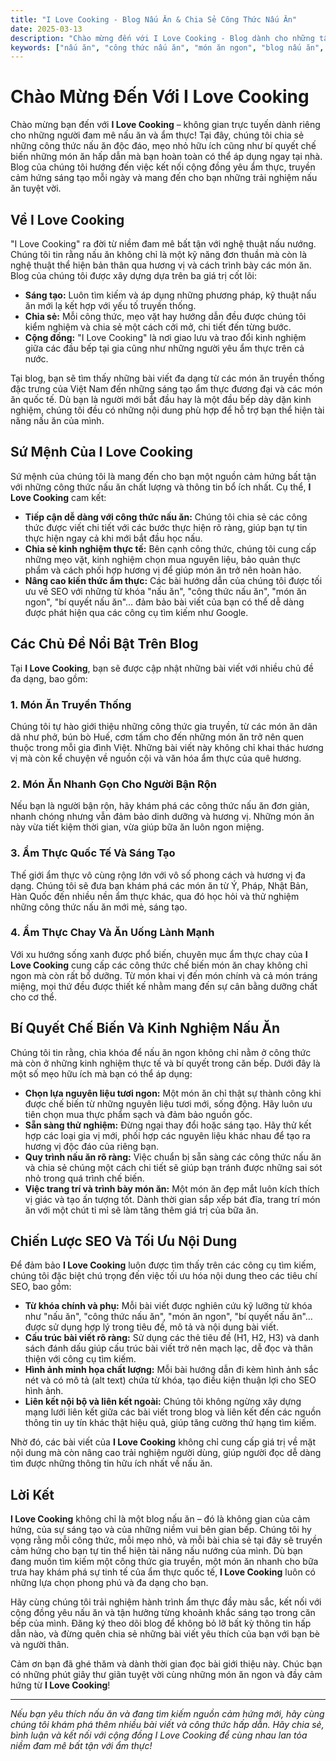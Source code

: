 ```yaml
---
title: "I Love Cooking - Blog Nấu Ăn & Chia Sẻ Công Thức Nấu Ăn"
date: 2025-03-13
description: "Chào mừng đến với I Love Cooking - Blog dành cho những tâm hồn đam mê nấu ăn và ẩm thực. Khám phá những công thức nấu ăn ngon, bí quyết chế biến món ăn hấp dẫn và trải nghiệm ẩm thực đích thực ngay tại căn bếp của bạn!"
keywords: ["nấu ăn", "công thức nấu ăn", "món ăn ngon", "blog nấu ăn", "I Love Cooking", "ẩm thực", "cách nấu ăn", "bí quyết nấu ăn"]
---
```


# Chào Mừng Đến Với I Love Cooking

Chào mừng bạn đến với **I Love Cooking** – không gian trực tuyến dành riêng cho những người đam mê nấu ăn và ẩm thực! Tại đây, chúng tôi chia sẻ những công thức nấu ăn độc đáo, mẹo nhỏ hữu ích cũng như bí quyết chế biến những món ăn hấp dẫn mà bạn hoàn toàn có thể áp dụng ngay tại nhà. Blog của chúng tôi hướng đến việc kết nối cộng đồng yêu ẩm thực, truyền cảm hứng sáng tạo mỗi ngày và mang đến cho bạn những trải nghiệm nấu ăn tuyệt vời.

## Về I Love Cooking

"I Love Cooking" ra đời từ niềm đam mê bất tận với nghệ thuật nấu nướng. Chúng tôi tin rằng nấu ăn không chỉ là một kỹ năng đơn thuần mà còn là nghệ thuật thể hiện bản thân qua hương vị và cách trình bày các món ăn. Blog của chúng tôi được xây dựng dựa trên ba giá trị cốt lõi:

- **Sáng tạo:** Luôn tìm kiếm và áp dụng những phương pháp, kỹ thuật nấu ăn mới lạ kết hợp với yếu tố truyền thống.
- **Chia sẻ:** Mỗi công thức, mẹo vặt hay hướng dẫn đều được chúng tôi kiểm nghiệm và chia sẻ một cách cởi mở, chi tiết đến từng bước.
- **Cộng đồng:** "I Love Cooking" là nơi giao lưu và trao đổi kinh nghiệm giữa các đầu bếp tại gia cũng như những người yêu ẩm thực trên cả nước.

Tại blog, bạn sẽ tìm thấy những bài viết đa dạng từ các món ăn truyền thống đặc trưng của Việt Nam đến những sáng tạo ẩm thực đương đại và các món ăn quốc tế. Dù bạn là người mới bắt đầu hay là một đầu bếp dày dặn kinh nghiệm, chúng tôi đều có những nội dung phù hợp để hỗ trợ bạn thể hiện tài năng nấu ăn của mình.

## Sứ Mệnh Của I Love Cooking

Sứ mệnh của chúng tôi là mang đến cho bạn một nguồn cảm hứng bất tận với những công thức nấu ăn chất lượng và thông tin bổ ích nhất. Cụ thể, **I Love Cooking** cam kết:

- **Tiếp cận dễ dàng với công thức nấu ăn:** Chúng tôi chia sẻ các công thức được viết chi tiết với các bước thực hiện rõ ràng, giúp bạn tự tin thực hiện ngay cả khi mới bắt đầu học nấu.
- **Chia sẻ kinh nghiệm thực tế:** Bên cạnh công thức, chúng tôi cung cấp những mẹo vặt, kinh nghiệm chọn mua nguyên liệu, bảo quản thực phẩm và cách phối hợp hương vị để giúp món ăn trở nên hoàn hảo.
- **Nâng cao kiến thức ẩm thực:** Các bài hướng dẫn của chúng tôi được tối ưu về SEO với những từ khóa "nấu ăn", "công thức nấu ăn", "món ăn ngon", "bí quyết nấu ăn"… đảm bảo bài viết của bạn có thể dễ dàng được phát hiện qua các công cụ tìm kiếm như Google.

## Các Chủ Đề Nổi Bật Trên Blog

Tại **I Love Cooking**, bạn sẽ được cập nhật những bài viết với nhiều chủ đề đa dạng, bao gồm:

### 1. Món Ăn Truyền Thống
Chúng tôi tự hào giới thiệu những công thức gia truyền, từ các món ăn dân dã như phở, bún bò Huế, cơm tấm cho đến những món ăn trở nên quen thuộc trong mỗi gia đình Việt. Những bài viết này không chỉ khai thác hương vị mà còn kể chuyện về nguồn cội và văn hóa ẩm thực của quê hương.

### 2. Món Ăn Nhanh Gọn Cho Người Bận Rộn
Nếu bạn là người bận rộn, hãy khám phá các công thức nấu ăn đơn giản, nhanh chóng nhưng vẫn đảm bảo dinh dưỡng và hương vị. Những món ăn này vừa tiết kiệm thời gian, vừa giúp bữa ăn luôn ngon miệng.

### 3. Ẩm Thực Quốc Tế Và Sáng Tạo
Thế giới ẩm thực vô cùng rộng lớn với vô số phong cách và hương vị đa dạng. Chúng tôi sẽ đưa bạn khám phá các món ăn từ Ý, Pháp, Nhật Bản, Hàn Quốc đến nhiều nền ẩm thực khác, qua đó học hỏi và thử nghiệm những công thức nấu ăn mới mẻ, sáng tạo.

### 4. Ẩm Thực Chay Và Ăn Uống Lành Mạnh
Với xu hướng sống xanh được phổ biến, chuyên mục ẩm thực chay của **I Love Cooking** cung cấp các công thức chế biến món ăn chay không chỉ ngon mà còn rất bổ dưỡng. Từ món khai vị đến món chính và cả món tráng miệng, mọi thứ đều được thiết kế nhằm mang đến sự cân bằng dưỡng chất cho cơ thể.

## Bí Quyết Chế Biến Và Kinh Nghiệm Nấu Ăn

Chúng tôi tin rằng, chìa khóa để nấu ăn ngon không chỉ nằm ở công thức mà còn ở những kinh nghiệm thực tế và bí quyết trong căn bếp. Dưới đây là một số mẹo hữu ích mà bạn có thể áp dụng:

- **Chọn lựa nguyên liệu tươi ngon:** Một món ăn chỉ thật sự thành công khi được chế biến từ những nguyên liệu tươi mới, sống động. Hãy luôn ưu tiên chọn mua thực phẩm sạch và đảm bảo nguồn gốc.
- **Sẵn sàng thử nghiệm:** Đừng ngại thay đổi hoặc sáng tạo. Hãy thử kết hợp các loại gia vị mới, phối hợp các nguyên liệu khác nhau để tạo ra hương vị độc đáo của riêng bạn.
- **Quy trình nấu ăn rõ ràng:** Việc chuẩn bị sẵn sàng các công thức nấu ăn và chia sẻ chúng một cách chi tiết sẽ giúp bạn tránh được những sai sót nhỏ trong quá trình chế biến.
- **Việc trang trí và trình bày món ăn:** Một món ăn đẹp mắt luôn kích thích vị giác và tạo ấn tượng tốt. Dành thời gian sắp xếp bát đĩa, trang trí món ăn với một chút tỉ mỉ sẽ làm tăng thêm giá trị của bữa ăn.

## Chiến Lược SEO Và Tối Ưu Nội Dung

Để đảm bảo **I Love Cooking** luôn được tìm thấy trên các công cụ tìm kiếm, chúng tôi đặc biệt chú trọng đến việc tối ưu hóa nội dung theo các tiêu chí SEO, bao gồm:

- **Từ khóa chính và phụ:** Mỗi bài viết được nghiên cứu kỹ lưỡng từ khóa như "nấu ăn", "công thức nấu ăn", "món ăn ngon", "bí quyết nấu ăn"… được sử dụng hợp lý trong tiêu đề, mô tả và nội dung bài viết.
- **Cấu trúc bài viết rõ ràng:** Sử dụng các thẻ tiêu đề (H1, H2, H3) và danh sách đánh dấu giúp cấu trúc bài viết trở nên mạch lạc, dễ đọc và thân thiện với công cụ tìm kiếm.
- **Hình ảnh minh họa chất lượng:** Mỗi bài hướng dẫn đi kèm hình ảnh sắc nét và có mô tả (alt text) chứa từ khóa, tạo điều kiện thuận lợi cho SEO hình ảnh.
- **Liên kết nội bộ và liên kết ngoài:** Chúng tôi không ngừng xây dựng mạng lưới liên kết giữa các bài viết trong blog và liên kết đến các nguồn thông tin uy tín khác thật hiệu quả, giúp tăng cường thứ hạng tìm kiếm.

Nhờ đó, các bài viết của **I Love Cooking** không chỉ cung cấp giá trị về mặt nội dung mà còn nâng cao trải nghiệm người dùng, giúp người đọc dễ dàng tìm được những thông tin hữu ích nhất về nấu ăn.

## Lời Kết

**I Love Cooking** không chỉ là một blog nấu ăn – đó là không gian của cảm hứng, của sự sáng tạo và của những niềm vui bên gian bếp. Chúng tôi hy vọng rằng mỗi công thức, mỗi mẹo nhỏ, và mỗi bài chia sẻ tại đây sẽ truyền cảm hứng cho bạn tự tin thể hiện tài năng nấu nướng của mình. Dù bạn đang muốn tìm kiếm một công thức gia truyền, một món ăn nhanh cho bữa trưa hay khám phá sự tinh tế của ẩm thực quốc tế, **I Love Cooking** luôn có những lựa chọn phong phú và đa dạng cho bạn.

Hãy cùng chúng tôi trải nghiệm hành trình ẩm thực đầy màu sắc, kết nối với cộng đồng yêu nấu ăn và tận hưởng từng khoảnh khắc sáng tạo trong căn bếp của mình. Đăng ký theo dõi blog để không bỏ lỡ bất kỳ thông tin hấp dẫn nào, và đừng quên chia sẻ những bài viết yêu thích của bạn với bạn bè và người thân.

Cảm ơn bạn đã ghé thăm và dành thời gian đọc bài giới thiệu này. Chúc bạn có những phút giây thư giãn tuyệt vời cùng những món ăn ngon và đầy cảm hứng từ **I Love Cooking**!

---

*Nếu bạn yêu thích nấu ăn và đang tìm kiếm nguồn cảm hứng mới, hãy cùng chúng tôi khám phá thêm nhiều bài viết và công thức hấp dẫn. Hãy chia sẻ, bình luận và kết nối với cộng đồng I Love Cooking để cùng nhau lan tỏa niềm đam mê bất tận với ẩm thực!*
